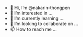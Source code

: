 - 👋 Hi, I’m @nakarin-thongpen
- 👀 I’m interested in ...
- 🌱 I’m currently learning ...
- 💞️ I’m looking to collaborate on ...
- 📫 How to reach me ...

<!---
nakarin-thongpen/nakarin-thongpen is a ✨ special ✨ repository because its `README.md` (this file) appears on your GitHub profile.
You can click the Preview link to take a look at your changes.
--->
